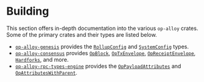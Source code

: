 # Building

This section offers in-depth documentation into the various `op-alloy` crates.
Some of the primary crates and their types are listed below.

- [`op-alloy-genesis`][op-alloy-genesis] provides the
  [`RollupConfig`][rollup-config] and [`SystemConfig`][system-config] types.
- [`op-alloy-consensus`][op-alloy-consensus] provides [`OpBlock`][op-block],
  [`OpTxEnvelope`][op-tx-envelope], [`OpReceiptEnvelope`][op-rx-envelope],
  [`Hardforks`][hardforks], and more.
- [`op-alloy-rpc-types-engine`][op-alloy-rpc-types-engine] provides the
  [`OpPayloadAttributes`][op-payload-attributes] and
  [`OpAttributesWithParent`][op-attributes-with-parent].


<!-- Links -->

[rollup-config]: https://docs.rs/op-alloy-genesis/latest/op_alloy_genesis/rollup/struct.RollupConfig.html
[system-config]: https://docs.rs/op-alloy-genesis/latest/op_alloy_genesis/system/struct.SystemConfig.html

[op-block]: https://docs.rs/op-alloy-consensus/latest/op_alloy_consensus/type.OpBlock.html
[op-tx-envelope]: https://docs.rs/op-alloy-consensus/latest/op_alloy_consensus/enum.OpTxEnvelope.html
[op-rx-envelope]: https://docs.rs/op-alloy-consensus/latest/op_alloy_consensus/enum.OpReceiptEnvelope.html
[hardforks]: https://docs.rs/op-alloy-consensus/latest/op_alloy_consensus/hardforks/struct.Hardforks.html

[op-payload-attributes]: https://docs.rs/op-alloy-rpc-types-engine/latest/op_alloy_rpc_types_engine/struct.OpPayloadAttributes.html
[op-attributes-with-parent]: https://docs.rs/op-alloy-rpc-types-engine/latest/op_alloy_rpc_types_engine/struct.OpAttributesWithParent.html

[op-alloy-genesis]: https://crates.io/crates/op-alloy-genesis
[op-alloy-consensus]: https://crates.io/crates/op-alloy-consensus
[op-alloy-rpc-types-engine]: https://crates.io/crates/op-alloy-rpc-types-engine
